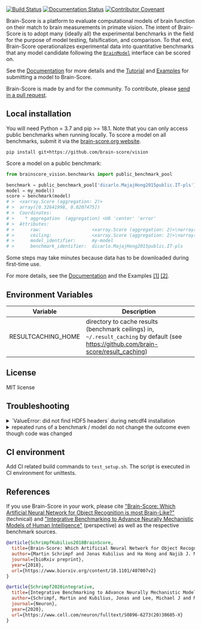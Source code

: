 [![Build Status](https://travis-ci.com/brain-score/brain-score.svg?token=vqt7d2yhhpLGwHsiTZvT&branch=master)](https://travis-ci.com/brain-score/brain-score)
[![Documentation Status](https://readthedocs.org/projects/brain-score/badge/?version=latest)](https://brain-score.readthedocs.io/en/latest/?badge=latest)
[![Contributor Covenant](https://img.shields.io/badge/Contributor%20Covenant-2.1-4baaaa.svg)](code_of_conduct.md) 

Brain-Score is a platform to evaluate computational models of brain function 
on their match to brain measurements in primate vision. 
The intent of Brain-Score is to adopt many (ideally all) the experimental benchmarks in the field
for the purpose of model testing, falsification, and comparison.
To that end, Brain-Score operationalizes experimental data into quantitative benchmarks 
that any model candidate following the [`BrainModel`](brainscore_vision/model_interface.py) interface can be scored on.

See the [Documentation](https://brain-score.readthedocs.io) for more details 
and the [Tutorial](https://brain-score.readthedocs.io/en/latest/modules/model_tutorial.html) 
and [Examples](https://github.com/brain-score/candidate_models/blob/master/examples/score-model.ipynb)
for submitting a model to Brain-Score.

Brain-Score is made by and for the community. 
To contribute, please [send in a pull request](https://github.com/brain-score/brain-score/pulls).


## Local installation

You will need Python = 3.7 and pip >= 18.1.
Note that you can only access public benchmarks when running locally.
To score a model on all benchmarks, submit it via the [brain-score.org website](http://www.brain-score.org).

`pip install git+https://github.com/brain-score/vision`

Score a model on a public benchmark:

```python
from brainscore_vision.benchmarks import public_benchmark_pool

benchmark = public_benchmark_pool['dicarlo.MajajHong2015public.IT-pls']
model = my_model()
score = benchmark(model)
# >  <xarray.Score (aggregation: 2)>
# >  array([0.32641998, 0.0207475])
# >  Coordinates:
# >    * aggregation  (aggregation) <U6 'center' 'error'
# >  Attributes:
# >      raw:                   <xarray.Score (aggregation: 2)>\narray([0.4278365 ...
# >      ceiling:               <xarray.Score (aggregation: 2)>\narray([0.7488407 ...
# >      model_identifier:      my-model
# >      benchmark_identifier:  dicarlo.MajajHong2015public.IT-pls
```

Some steps may take minutes because data has to be downloaded during first-time use.

For more details, see the [Documentation](https://brain-score.readthedocs.io) and 
the Examples [[1]](https://github.com/brain-score/brain-score/blob/master/examples) 
[[2]](https://github.com/brain-score/candidate_models/blob/master/examples).


## Environment Variables

| Variable               | Description                                                                                                                           |
|------------------------|---------------------------------------------------------------------------------------------------------------------------------------|
| RESULTCACHING_HOME     | directory to cache results (benchmark ceilings) in, `~/.result_caching` by default (see https://github.com/brain-score/result_caching) |


## License

MIT license


## Troubleshooting

<details>
<summary>`ValueError: did not find HDF5 headers` during netcdf4 installation</summary>
pip seems to fail properly setting up the HDF5_DIR required by netcdf4.
Use conda: `conda install netcdf4`
</details>

<details>
<summary>repeated runs of a benchmark / model do not change the outcome even though code was changed</summary>
results (scores, activations) are cached on disk using https://github.com/mschrimpf/result_caching.
Delete the corresponding file or directory to clear the cache.
</details>


## CI environment

Add CI related build commands to `test_setup.sh`. The script is executed in CI environment for unittests.


## References

If you use Brain-Score in your work, please cite 
["Brain-Score: Which Artificial Neural Network for Object Recognition is most Brain-Like?"](https://www.biorxiv.org/content/10.1101/407007v2) (technical) and 
["Integrative Benchmarking to Advance Neurally Mechanistic Models of Human Intelligence"](https://www.cell.com/neuron/fulltext/S0896-6273(20)30605-X) (perspective) 
as well as the respective benchmark sources.

```bibtex
@article{SchrimpfKubilius2018BrainScore,
  title={Brain-Score: Which Artificial Neural Network for Object Recognition is most Brain-Like?},
  author={Martin Schrimpf and Jonas Kubilius and Ha Hong and Najib J. Majaj and Rishi Rajalingham and Elias B. Issa and Kohitij Kar and Pouya Bashivan and Jonathan Prescott-Roy and Franziska Geiger and Kailyn Schmidt and Daniel L. K. Yamins and James J. DiCarlo},
  journal={bioRxiv preprint},
  year={2018},
  url={https://www.biorxiv.org/content/10.1101/407007v2}
}

@article{Schrimpf2020integrative,
  title={Integrative Benchmarking to Advance Neurally Mechanistic Models of Human Intelligence},
  author={Schrimpf, Martin and Kubilius, Jonas and Lee, Michael J and Murty, N Apurva Ratan and Ajemian, Robert and DiCarlo, James J},
  journal={Neuron},
  year={2020},
  url={https://www.cell.com/neuron/fulltext/S0896-6273(20)30605-X}
}
```
